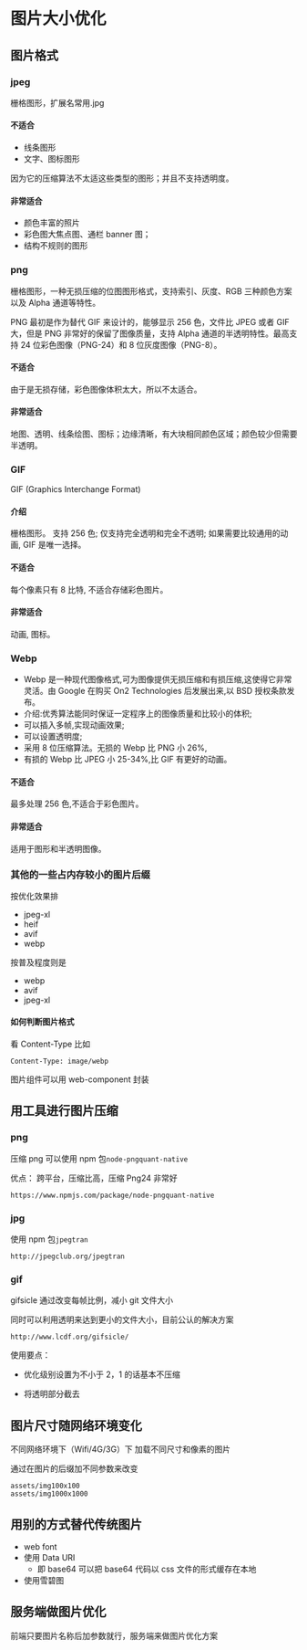 # 图片大小优化

## 图片格式

### jpeg

栅格图形，扩展名常用.jpg

#### 不适合

- 线条图形
- 文字、图标图形

因为它的压缩算法不太适这些类型的图形；并且不支持透明度。

#### 非常适合

- 颜色丰富的照片
- 彩色图大焦点图、通栏 banner 图；
- 结构不规则的图形

### png

栅格图形，一种无损压缩的位图图形格式，支持索引、灰度、RGB 三种颜色方案以及 Alpha 通道等特性。

PNG 最初是作为替代 GIF 来设计的，能够显示 256 色，文件比 JPEG 或者 GIF 大，但是 PNG 非常好的保留了图像质量，支持 Alpha 通道的半透明特性。最高支持 24 位彩色图像（PNG-24）和 8 位灰度图像（PNG-8）。

#### 不适合

由于是无损存储，彩色图像体积太大，所以不太适合。

#### 非常适合

地图、透明、线条绘图、图标；边缘清晰，有大块相同颜色区域；颜色较少但需要半透明。

### GIF

GIF (Graphics Interchange Format)

#### 介绍

栅格图形。 支持 256 色; 仅支持完全透明和完全不透明; 如果需要比较通用的动
画, GIF 是唯一选择。

#### 不适合

每个像素只有 8 比特, 不适合存储彩色图片。

#### 非常适合

动画, 图标。

### Webp

- Webp 是一种现代图像格式,可为图像提供无损压缩和有损压缩,这使得它非常灵活。由 Google 在购买 On2 Technologies 后发展出来,以 BSD 授权条款发布。
- 介绍:优秀算法能同时保证一定程序上的图像质量和比较小的体积;
- 可以插入多帧,实现动画效果;
- 可以设置透明度;
- 采用 8 位压缩算法。无损的 Webp 比 PNG 小 26%,
- 有损的 Webp 比 JPEG 小 25-34%,比 GIF 有更好的动画。

#### 不适合

最多处理 256 色,不适合于彩色图片。

#### 非常适合

适用于图形和半透明图像。

### 其他的一些占内存较小的图片后缀

按优化效果排

- jpeg-xl
- heif
- avif
- webp

按普及程度则是

- webp
- avif
- jpeg-xl

#### 如何判断图片格式

看 Content-Type
比如

```
Content-Type: image/webp
```

图片组件可以用 web-component 封装

## 用工具进行图片压缩

### png

压缩 png 可以使用 npm 包`node-pngquant-native`

优点： 跨平台，压缩比高，压缩 Png24 非常好

`https://www.npmjs.com/package/node-pngquant-native`

### jpg

使用 npm 包`jpegtran`

`http://jpegclub.org/jpegtran`

### gif

gifsicle 通过改变每帧比例，减小 git 文件大小

同时可以利用透明来达到更小的文件大小，目前公认的解决方案

`http://www.lcdf.org/gifsicle/`

使用要点：

- 优化级别设置为不小于 2，1 的话基本不压缩

- 将透明部分截去

## 图片尺寸随网络环境变化

不同网络环境下（Wifi/4G/3G）下
加载不同尺寸和像素的图片

通过在图片的后缀加不同参数来改变

```
assets/img100x100
assets/img1000x1000
```

## 用别的方式替代传统图片

- web font
- 使用 Data URI
  - 即 base64 可以把 base64 代码以 css 文件的形式缓存在本地
- 使用雪碧图

## 服务端做图片优化

前端只要图片名称后加参数就行，服务端来做图片优化方案
